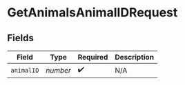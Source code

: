 # GetAnimalsAnimalIDRequest


## Fields

| Field              | Type               | Required           | Description        |
| ------------------ | ------------------ | ------------------ | ------------------ |
| `animalID`         | *number*           | :heavy_check_mark: | N/A                |